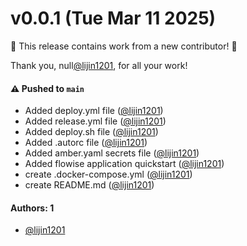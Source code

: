 # v0.0.1 (Tue Mar 11 2025)

:tada: This release contains work from a new contributor! :tada:

Thank you, null[@lijin1201](https://github.com/lijin1201), for all your work!

#### ⚠️ Pushed to `main`

- Added deploy.yml file ([@lijin1201](https://github.com/lijin1201))
- Added release.yml file ([@lijin1201](https://github.com/lijin1201))
- Added deploy.sh file ([@lijin1201](https://github.com/lijin1201))
- Added .autorc file ([@lijin1201](https://github.com/lijin1201))
- Added amber.yaml secrets file ([@lijin1201](https://github.com/lijin1201))
- Added flowise application quickstart ([@lijin1201](https://github.com/lijin1201))
- create .docker-compose.yml ([@lijin1201](https://github.com/lijin1201))
- create README.md ([@lijin1201](https://github.com/lijin1201))

#### Authors: 1

- [@lijin1201](https://github.com/lijin1201)
